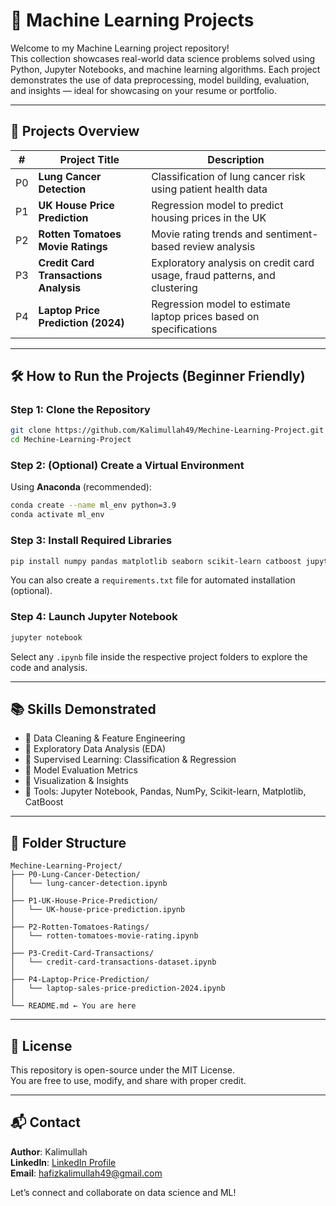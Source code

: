 # 🧠 Machine Learning Projects 

Welcome to my Machine Learning project repository!  
This collection showcases real-world data science problems solved using Python, Jupyter Notebooks, and machine learning algorithms. Each project demonstrates the use of data preprocessing, model building, evaluation, and insights — ideal for showcasing on your resume or portfolio.

---

## 📁 Projects Overview

| #  | Project Title                         | Description                                                                 |
|----|---------------------------------------|-----------------------------------------------------------------------------|
| P0 | **Lung Cancer Detection**             | Classification of lung cancer risk using patient health data               |
| P1 | **UK House Price Prediction**         | Regression model to predict housing prices in the UK                       |
| P2 | **Rotten Tomatoes Movie Ratings**     | Movie rating trends and sentiment-based review analysis                    |
| P3 | **Credit Card Transactions Analysis** | Exploratory analysis on credit card usage, fraud patterns, and clustering  |
| P4 | **Laptop Price Prediction (2024)**    | Regression model to estimate laptop prices based on specifications         |

---

## 🛠️ How to Run the Projects (Beginner Friendly)

### Step 1: Clone the Repository
```bash
git clone https://github.com/Kalimullah49/Mechine-Learning-Project.git
cd Mechine-Learning-Project
```

### Step 2: (Optional) Create a Virtual Environment
Using **Anaconda** (recommended):
```bash
conda create --name ml_env python=3.9
conda activate ml_env
```

### Step 3: Install Required Libraries
```bash
pip install numpy pandas matplotlib seaborn scikit-learn catboost jupyter
```

You can also create a `requirements.txt` file for automated installation (optional).

### Step 4: Launch Jupyter Notebook
```bash
jupyter notebook
```
Select any `.ipynb` file inside the respective project folders to explore the code and analysis.

---

## 📚 Skills Demonstrated

- 🔹 Data Cleaning & Feature Engineering  
- 🔹 Exploratory Data Analysis (EDA)  
- 🔹 Supervised Learning: Classification & Regression  
- 🔹 Model Evaluation Metrics  
- 🔹 Visualization & Insights  
- 🔹 Tools: Jupyter Notebook, Pandas, NumPy, Scikit-learn, Matplotlib, CatBoost

---

## 🧰 Folder Structure

```
Mechine-Learning-Project/
├── P0-Lung-Cancer-Detection/
│   └── lung-cancer-detection.ipynb
│
├── P1-UK-House-Price-Prediction/
│   └── UK-house-price-prediction.ipynb
│
├── P2-Rotten-Tomatoes-Ratings/
│   └── rotten-tomatoes-movie-rating.ipynb
│
├── P3-Credit-Card-Transactions/
│   └── credit-card-transactions-dataset.ipynb
│
├── P4-Laptop-Price-Prediction/
│   └── laptop-sales-price-prediction-2024.ipynb
│
└── README.md ← You are here
```

---

## 📄 License

This repository is open-source under the MIT License.  
You are free to use, modify, and share with proper credit.

---

## 📬 Contact

**Author**: Kalimullah  
**LinkedIn**: [LinkedIn Profile](https://www.linkedin.com/in/hafizkalimullah/)  
**Email**: hafizkalimullah49@gmail.com

Let’s connect and collaborate on data science and ML!

